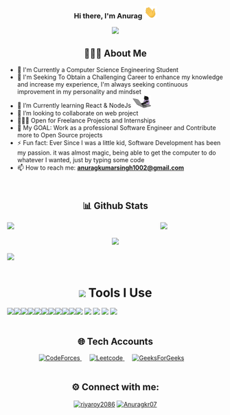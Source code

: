 <div align="center">

### Hi there, I'm Anurag <img src="https://github.com/nouraan-ahmed/nouraan-ahmed/blob/main/wave.gif" width="30px">
  
  ![](https://komarev.com/ghpvc/?username=Anuragkr07&color=blueviolet&style=plastic&align=center)

</div> 



<div align="center">
  
## 👨🏻‍💻 About Me
  
</div> 

- 👯 I'm Currently a Computer Science Engineering Student
- 🔭 I'm Seeking To Obtain a Challenging Career to enhance my knowledge and increase my experience, I'm always seeking continuous improvement in my personality and mindset
- 🌱 I’m Currently learning React & NodeJs  <img alt="dev_cat" src="https://raw.githubusercontent.com/dev-akshat/archive/main/images/gifs/others/dev_cat.gif" width="43">
- 🔭 I’m looking to collaborate on web project
- 👨🏼‍💻 Open for Freelance Projects and Internships
- 🥅 My GOAL: Work as a professional Software Engineer and Contribute more to Open Source projects
- ⚡ Fun fact: Ever Since I was a little kid, Software Development has been my passion. it was almost magic, being able to get the computer to do whatever I wanted, just by typing some code
- 📫 How to reach me: **[anuragkumarsingh1002@gmail.com](mailto:anuragkumarsingh1002@gmail.com?subject=[GitHub]%20)**

<br>


<div align="center">

  ## 📊 Github Stats

</div> 

<div align="center">
  
  <img align="left" width="45%" src="https://github-readme-stats.vercel.app/api?username=Anuragkr07&show_icons=true&theme=radical">


  <img  width="45%" src="http://github-readme-streak-stats.herokuapp.com?user=Anuragkr07&date_format=M%20j%5B%2C%20Y%5D">
  
  <br>
 <br>
  
<img  src="https://github-readme-stats.vercel.app/api/top-langs/?username=Anuragkr07&layout=compact">
  
</div> 

<br>
<img src="https://activity-graph.herokuapp.com/graph?username=Anuragkr07&theme=dracula">


<br>

<div align="center">
  
  <br>
  
 <h1/><img src="https://raw.githubusercontent.com/JayantGoel001/JayantGoel001/master/GIF/github.gif" width="50px"/> Tools I Use</h1>
  
</div>

<div>
  
  <img align="left" src="https://img.shields.io/badge/c++-%2300599C.svg?style=for-the-badge&logo=c%2B%2B&logoColor=white" >
<img align="left" src="https://img.shields.io/badge/python-3670A0?style=for-the-badge&logo=python&logoColor=ffdd54" >
<img src="https://img.shields.io/badge/php-%23777BB4.svg?style=for-the-badge&logo=php&logoColor=white" >


<img align="left" src="https://img.shields.io/badge/html5-%23E34F26.svg?style=for-the-badge&logo=html5&logoColor=white" >
<img align="left" src="https://img.shields.io/badge/css3-%231572B6.svg?style=for-the-badge&logo=css3&logoColor=white" >

<img src="https://img.shields.io/badge/javascript-%23323330.svg?style=for-the-badge&logo=javascript&logoColor=%23F7DF1E" >
<img align="left" src="https://img.shields.io/badge/jquery-%230769AD.svg?style=for-the-badge&logo=jquery&logoColor=white" >
<img align="left" src="https://img.shields.io/badge/React-20232A?style=for-the-badge&logo=react&logoColor=61DAFB" >
<img align="left" src="https://img.shields.io/badge/bootstrap-%23563D7C.svg?style=for-the-badge&logo=bootstrap&logoColor=white" >
<img align="left" src="https://img.shields.io/badge/node.js-6DA55F?style=for-the-badge&logo=node.js&logoColor=white" >
<img src="https://img.shields.io/badge/express.js-%23404d59.svg?style=for-the-badge&logo=express&logoColor=%2361DAFB" >


<img align="left" src="https://img.shields.io/badge/mysql-%2300f.svg?style=for-the-badge&logo=mysql&logoColor=white" >
<img src="https://img.shields.io/badge/MongoDB-%234ea94b.svg?style=for-the-badge&logo=mongodb&logoColor=white" >

<img align="left" src="https://img.shields.io/badge/git-%23F05033.svg?style=for-the-badge&logo=git&logoColor=white" >
<img  src="https://img.shields.io/badge/github-%23121011.svg?style=for-the-badge&logo=github&logoColor=white" >
  
</div>



<br>


<div align="center">
  
  
## 🌐 Tech Accounts
  
<a target="_blank" href="https://www.codechef.com/users/anurag_1002" style="padding-right:18px;">
  <img alt="CodeForces" width="100px" src="https://img.shields.io/badge/-CodeChef-5B4638?style=for-the-badge&logo=CodeChef&logoColor=white" />
</a>
<a target="_blank" href="https://leetcode.com/Anurag_kr/" style="padding-right:18px;">
  <img alt="Leetcode" width="100px" src="https://img.shields.io/badge/LeetCode-000000?style=for-the-badge&logo=LeetCode&logoColor=#d16c06" />
</a>
<a target="_blank" href="https://auth.geeksforgeeks.org/user/anuragkumarsingh1002/practice/" style="padding-right:18px;">
  <img alt="GeeksForGeeks" width="135px" src="https://img.shields.io/badge/GeeksforGeeks-298D46?style=for-the-badge&logo=geeksforgeeks&logoColor=white" />
</a>
</div>

<br>



<div align="center">
  
  ## ⚙️ Connect with me:
  
  <a href="https://twitter.com/AnuragK06272590" target="blank"><img align="center" src="https://raw.githubusercontent.com/rahuldkjain/github-profile-readme-generator/master/src/images/icons/Social/twitter.svg" alt="riyaroy2086" height="30" width="40" /></a>
<a href="https://www.linkedin.com/in/anurag-kr-singh/" target="blank"><img align="center" src="https://raw.githubusercontent.com/rahuldkjain/github-profile-readme-generator/master/src/images/icons/Social/linked-in-alt.svg" alt="Anuragkr07" height="30" width="50" /></a>
  
</div> 






